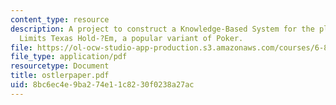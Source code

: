 ```yaml
---
content_type: resource
description: A project to construct a Knowledge-Based System for the playing of No
  Limits Texas Hold-?Em, a popular variant of Poker.
file: https://ol-ocw-studio-app-production.s3.amazonaws.com/courses/6-871-knowledge-based-applications-systems-spring-2005/8bc6ec4e9ba274e11c8230f0238a27ac_ostlerpaper.pdf
file_type: application/pdf
resourcetype: Document
title: ostlerpaper.pdf
uid: 8bc6ec4e-9ba2-74e1-1c82-30f0238a27ac
---
```


